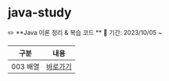 # java-study

✏️ **Java 이론 정리 & 복습 코드  **
📆 기간: 2023/10/05 ~

| 구분 | 내용 |
| ------ |  ------ |
| 003 배열 | [바로가기][contents003]
   
   [contents003]: <https://github.com/kimg1623/java_remind/blob/main/003%20%EB%B0%B0%EC%97%B4.md>
